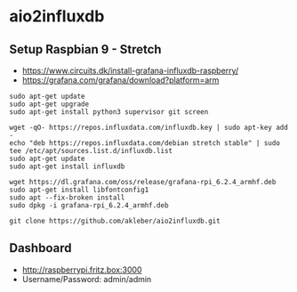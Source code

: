 # aio2influxdb

## Setup Raspbian 9 - Stretch

* https://www.circuits.dk/install-grafana-influxdb-raspberry/
* https://grafana.com/grafana/download?platform=arm

```
sudo apt-get update
sudo apt-get upgrade
sudo apt-get install python3 supervisor git screen

wget -qO- https://repos.influxdata.com/influxdb.key | sudo apt-key add -
echo "deb https://repos.influxdata.com/debian stretch stable" | sudo tee /etc/apt/sources.list.d/influxdb.list
sudo apt-get update
sudo apt-get install influxdb

wget https://dl.grafana.com/oss/release/grafana-rpi_6.2.4_armhf.deb
sudo apt-get install libfontconfig1
sudo apt --fix-broken install
sudo dpkg -i grafana-rpi_6.2.4_armhf.deb

git clone https://github.com/akleber/aio2influxdb.git
```

## Dashboard

* http://raspberrypi.fritz.box:3000
* Username/Password: admin/admin

